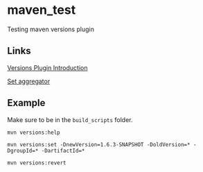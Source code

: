 # maven_test
Testing maven versions plugin

## Links
[Versions Plugin Introduction](https://www.mojohaus.org/versions/versions-maven-plugin/examples/setaggregator.html)

[Set aggregator](https://www.mojohaus.org/versions/versions-maven-plugin/examples/setaggregator.html)

## Example
Make sure to be in the `build_scripts` folder.

`mvn versions:help`

`mvn versions:set -DnewVersion=1.6.3-SNAPSHOT -DoldVersion=* -DgroupId=* -DartifactId=*`

`mvn versions:revert`
